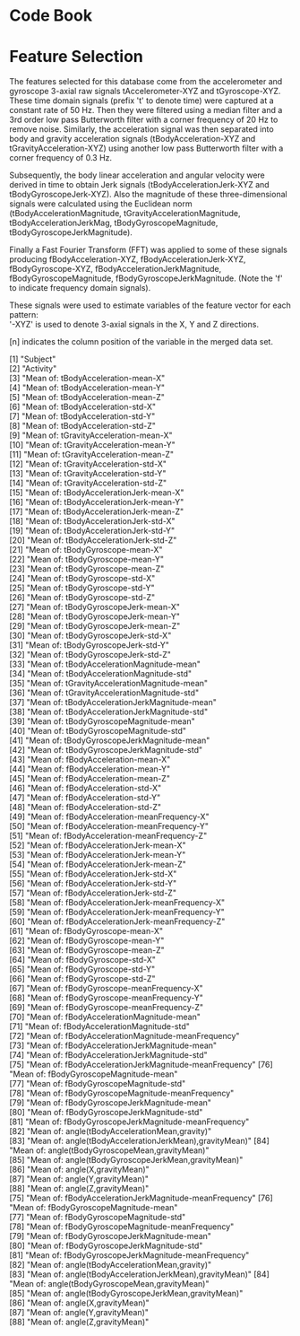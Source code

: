 # Code Book

Feature Selection 
=================

The features selected for this database come from the accelerometer and gyroscope 3-axial raw signals tAccelerometer-XYZ and tGyroscope-XYZ. These time domain signals (prefix 't' to denote time) were captured at a constant rate of 50 Hz. Then they were filtered using a median filter and a 3rd order low pass Butterworth filter with a corner frequency of 20 Hz to remove noise. Similarly, the acceleration signal was then separated into body and gravity acceleration signals (tBodyAcceleration-XYZ and tGravityAcceleration-XYZ) using another low pass Butterworth filter with a corner frequency of 0.3 Hz. 

Subsequently, the body linear acceleration and angular velocity were derived in time to obtain Jerk signals (tBodyAccelerationJerk-XYZ and tBodyGyroscopeJerk-XYZ). Also the magnitude of these three-dimensional signals were calculated using the Euclidean norm (tBodyAccelerationMagnitude, tGravityAccelerationMagnitude, tBodyAccelerationJerkMag, tBodyGyroscopeMagnitude, tBodyGyroscopeJerkMagnitude). 

Finally a Fast Fourier Transform (FFT) was applied to some of these signals producing fBodyAcceleration-XYZ, fBodyAccelerationJerk-XYZ, fBodyGyroscope-XYZ, fBodyAccelerationJerkMagnitude, fBodyGyroscopeMagnitude, fBodyGyroscopeJerkMagnitude. (Note the 'f' to indicate frequency domain signals). 

These signals were used to estimate variables of the feature vector for each pattern:  
'-XYZ' is used to denote 3-axial signals in the X, Y and Z directions.

[n] indicates the column position of the variable in the merged data set.

 [1] "Subject"                                               
 [2] "Activity"                                              
 [3] "Mean of: tBodyAcceleration-mean-X"                     
 [4] "Mean of: tBodyAcceleration-mean-Y"                     
 [5] "Mean of: tBodyAcceleration-mean-Z"                     
 [6] "Mean of: tBodyAcceleration-std-X"                      
 [7] "Mean of: tBodyAcceleration-std-Y"                      
 [8] "Mean of: tBodyAcceleration-std-Z"                      
 [9] "Mean of: tGravityAcceleration-mean-X"                  
[10] "Mean of: tGravityAcceleration-mean-Y"                  
[11] "Mean of: tGravityAcceleration-mean-Z"                  
[12] "Mean of: tGravityAcceleration-std-X"                   
[13] "Mean of: tGravityAcceleration-std-Y"                   
[14] "Mean of: tGravityAcceleration-std-Z"                   
[15] "Mean of: tBodyAccelerationJerk-mean-X"                 
[16] "Mean of: tBodyAccelerationJerk-mean-Y"                 
[17] "Mean of: tBodyAccelerationJerk-mean-Z"                 
[18] "Mean of: tBodyAccelerationJerk-std-X"                  
[19] "Mean of: tBodyAccelerationJerk-std-Y"                  
[20] "Mean of: tBodyAccelerationJerk-std-Z"                  
[21] "Mean of: tBodyGyroscope-mean-X"                        
[22] "Mean of: tBodyGyroscope-mean-Y"                        
[23] "Mean of: tBodyGyroscope-mean-Z"                        
[24] "Mean of: tBodyGyroscope-std-X"                         
[25] "Mean of: tBodyGyroscope-std-Y"                         
[26] "Mean of: tBodyGyroscope-std-Z"                         
[27] "Mean of: tBodyGyroscopeJerk-mean-X"                    
[28] "Mean of: tBodyGyroscopeJerk-mean-Y"                    
[29] "Mean of: tBodyGyroscopeJerk-mean-Z"                    
[30] "Mean of: tBodyGyroscopeJerk-std-X"                     
[31] "Mean of: tBodyGyroscopeJerk-std-Y"                     
[32] "Mean of: tBodyGyroscopeJerk-std-Z"                     
[33] "Mean of: tBodyAccelerationMagnitude-mean"              
[34] "Mean of: tBodyAccelerationMagnitude-std"               
[35] "Mean of: tGravityAccelerationMagnitude-mean"           
[36] "Mean of: tGravityAccelerationMagnitude-std"            
[37] "Mean of: tBodyAccelerationJerkMagnitude-mean"          
[38] "Mean of: tBodyAccelerationJerkMagnitude-std"           
[39] "Mean of: tBodyGyroscopeMagnitude-mean"                 
[40] "Mean of: tBodyGyroscopeMagnitude-std"                  
[41] "Mean of: tBodyGyroscopeJerkMagnitude-mean"             
[42] "Mean of: tBodyGyroscopeJerkMagnitude-std"              
[43] "Mean of: fBodyAcceleration-mean-X"                     
[44] "Mean of: fBodyAcceleration-mean-Y"                     
[45] "Mean of: fBodyAcceleration-mean-Z"                     
[46] "Mean of: fBodyAcceleration-std-X"                      
[47] "Mean of: fBodyAcceleration-std-Y"                      
[48] "Mean of: fBodyAcceleration-std-Z"                      
[49] "Mean of: fBodyAcceleration-meanFrequency-X"            
[50] "Mean of: fBodyAcceleration-meanFrequency-Y"            
[51] "Mean of: fBodyAcceleration-meanFrequency-Z"            
[52] "Mean of: fBodyAccelerationJerk-mean-X"                 
[53] "Mean of: fBodyAccelerationJerk-mean-Y"                 
[54] "Mean of: fBodyAccelerationJerk-mean-Z"                 
[55] "Mean of: fBodyAccelerationJerk-std-X"                  
[56] "Mean of: fBodyAccelerationJerk-std-Y"                  
[57] "Mean of: fBodyAccelerationJerk-std-Z"                  
[58] "Mean of: fBodyAccelerationJerk-meanFrequency-X"        
[59] "Mean of: fBodyAccelerationJerk-meanFrequency-Y"        
[60] "Mean of: fBodyAccelerationJerk-meanFrequency-Z"        
[61] "Mean of: fBodyGyroscope-mean-X"                        
[62] "Mean of: fBodyGyroscope-mean-Y"                        
[63] "Mean of: fBodyGyroscope-mean-Z"                        
[64] "Mean of: fBodyGyroscope-std-X"                         
[65] "Mean of: fBodyGyroscope-std-Y"                         
[66] "Mean of: fBodyGyroscope-std-Z"                         
[67] "Mean of: fBodyGyroscope-meanFrequency-X"               
[68] "Mean of: fBodyGyroscope-meanFrequency-Y"               
[69] "Mean of: fBodyGyroscope-meanFrequency-Z"               
[70] "Mean of: fBodyAccelerationMagnitude-mean"              
[71] "Mean of: fBodyAccelerationMagnitude-std"               
[72] "Mean of: fBodyAccelerationMagnitude-meanFrequency"     
[73] "Mean of: fBodyAccelerationJerkMagnitude-mean"          
[74] "Mean of: fBodyAccelerationJerkMagnitude-std"           
[75] "Mean of: fBodyAccelerationJerkMagnitude-meanFrequency" 
[76] "Mean of: fBodyGyroscopeMagnitude-mean"                 
[77] "Mean of: fBodyGyroscopeMagnitude-std"                  
[78] "Mean of: fBodyGyroscopeMagnitude-meanFrequency"        
[79] "Mean of: fBodyGyroscopeJerkMagnitude-mean"             
[80] "Mean of: fBodyGyroscopeJerkMagnitude-std"              
[81] "Mean of: fBodyGyroscopeJerkMagnitude-meanFrequency"    
[82] "Mean of: angle(tBodyAccelerationMean,gravity)"         
[83] "Mean of: angle(tBodyAccelerationJerkMean),gravityMean)"
[84] "Mean of: angle(tBodyGyroscopeMean,gravityMean)"        
[85] "Mean of: angle(tBodyGyroscopeJerkMean,gravityMean)"    
[86] "Mean of: angle(X,gravityMean)"                         
[87] "Mean of: angle(Y,gravityMean)"                         
[88] "Mean of: angle(Z,gravityMean)"         
[75] "Mean of: fBodyAccelerationJerkMagnitude-meanFrequency" 
[76] "Mean of: fBodyGyroscopeMagnitude-mean"                 
[77] "Mean of: fBodyGyroscopeMagnitude-std"                  
[78] "Mean of: fBodyGyroscopeMagnitude-meanFrequency"        
[79] "Mean of: fBodyGyroscopeJerkMagnitude-mean"             
[80] "Mean of: fBodyGyroscopeJerkMagnitude-std"              
[81] "Mean of: fBodyGyroscopeJerkMagnitude-meanFrequency"    
[82] "Mean of: angle(tBodyAccelerationMean,gravity)"         
[83] "Mean of: angle(tBodyAccelerationJerkMean),gravityMean)"
[84] "Mean of: angle(tBodyGyroscopeMean,gravityMean)"        
[85] "Mean of: angle(tBodyGyroscopeJerkMean,gravityMean)"    
[86] "Mean of: angle(X,gravityMean)"                         
[87] "Mean of: angle(Y,gravityMean)"                         
[88] "Mean of: angle(Z,gravityMean)"    